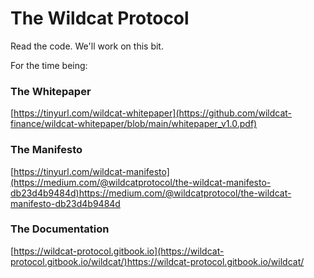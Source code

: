 # The Wildcat Protocol

Read the code. We'll work on this bit.

For the time being:

### The Whitepaper

[https://tinyurl.com/wildcat-whitepaper](https://github.com/wildcat-finance/wildcat-whitepaper/blob/main/whitepaper_v1.0.pdf)

### The Manifesto

[https://tinyurl.com/wildcat-manifesto](https://medium.com/@wildcatprotocol/the-wildcat-manifesto-db23d4b9484d)https://medium.com/@wildcatprotocol/the-wildcat-manifesto-db23d4b9484d

### The Documentation

[https://wildcat-protocol.gitbook.io](https://wildcat-protocol.gitbook.io/wildcat/)https://wildcat-protocol.gitbook.io/wildcat/
